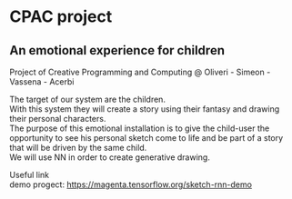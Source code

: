 # CPAC project
## An emotional experience for children ##
Project of Creative Programming and Computing @ Oliveri - Simeon - Vassena - Acerbi


The target of our system are the children. <br> 
With this system they will create a story using their fantasy and drawing their personal characters. <br> 
The purpose of this emotional installation is to give the child-user the opportunity to see his personal sketch come to life and be part of a story that will be driven by the same child.<br> 
We will use NN in order to create generative drawing.


Useful link <br> 
demo progect: https://magenta.tensorflow.org/sketch-rnn-demo <br>
